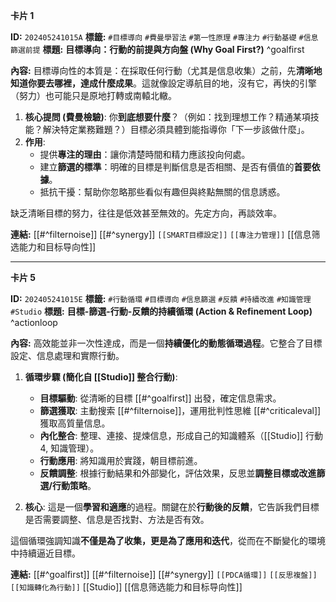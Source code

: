 

**卡片 1**

**ID:** `202405241015A`
**標籤:** `#目標導向` `#費曼學習法` `#第一性原理` `#專注力` `#行動基礎` `#信息篩選前提`
**標題:** **目標導向：行動的前提與方向盤 (Why Goal First?)** ^goalfirst

**內容:**
目標導向性的本質是：在採取任何行動（尤其是信息收集）之前，先**清晰地知道你要去哪裡，達成什麼成果**。這就像設定導航目的地，沒有它，再快的引擎（努力）也可能只是原地打轉或南轅北轍。

1.  **核心提問 (費曼檢驗)**: 你**到底想要什麼**？（例如：找到理想工作？精通某項技能？解決特定業務難題？）目標必須具體到能指導你「下一步該做什麼」。
2.  **作用**:
    *   提供**專注的理由**：讓你清楚時間和精力應該投向何處。
    *   建立**篩選的標準**：明確的目標是判斷信息是否相關、是否有價值的**首要依據**。
    *   抵抗干擾：幫助你忽略那些看似有趣但與終點無關的信息誘惑。

缺乏清晰目標的努力，往往是低效甚至無效的。先定方向，再談效率。

**連結:** [[#^filternoise]] [[#^synergy]] `[[SMART目標設定]]` `[[專注力管理]]` [[信息筛选能力和目标导向性]]

---

**卡片 5**

**ID:** `202405241015E`
**標籤:** `#行動循環` `#目標導向` `#信息篩選` `#反饋` `#持續改進` `#知識管理` `#Studio`
**標題:** **目標-篩選-行動-反饋的持續循環 (Action & Refinement Loop)** ^actionloop

**內容:**
高效能並非一次性達成，而是一個**持續優化的動態循環過程**。它整合了目標設定、信息處理和實際行動。

1.  **循環步驟 (簡化自 [[Studio]] 整合行動)**:
    *   **目標驅動**: 從清晰的目標 [[#^goalfirst]] 出發，確定信息需求。
    *   **篩選獲取**: 主動搜索 [[#^filternoise]]，運用批判性思維 [[#^criticaleval]] 獲取高質量信息。
    *   **內化整合**: 整理、連接、提煉信息，形成自己的知識體系（[[Studio]] 行動4, 知識管理）。
    *   **行動應用**: 將知識用於實踐，朝目標前進。
    *   **反饋調整**: 根據行動結果和外部變化，評估效果，反思並**調整目標或改進篩選/行動策略**。

2.  **核心**: 這是一個**學習和適應**的過程。關鍵在於**行動後的反饋**，它告訴我們目標是否需要調整、信息是否找對、方法是否有效。

這個循環強調知識**不僅是為了收集，更是為了應用和迭代**，從而在不斷變化的環境中持續逼近目標。

**連結:** [[#^goalfirst]] [[#^filternoise]] [[#^synergy]] `[[PDCA循環]]` `[[反思複盤]]` `[[知識轉化為行動]]` [[Studio]] [[信息筛选能力和目标导向性]]